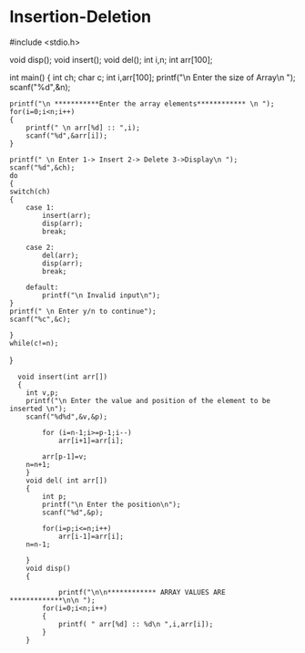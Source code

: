 # Insertion-Deletion

#include <stdio.h>

void disp();
void insert();
void del();
int i,n;
int arr[100];

int main()
{
    int ch;
    char c;
    int i,arr[100];
    printf("\n Enter the size of Array\n ");
    scanf("%d",&n);

    printf("\n ***********Enter the array elements************ \n ");
    for(i=0;i<n;i++)
    {
        printf(" \n arr[%d] :: ",i);
        scanf("%d",&arr[i]);
    }

    printf(" \n Enter 1-> Insert 2-> Delete 3->Display\n ");
    scanf("%d",&ch);
    do
    {
    switch(ch)
    {
        case 1:
            insert(arr);
            disp(arr);
            break;

        case 2:
            del(arr);
            disp(arr);
            break;

        default:
            printf("\n Invalid input\n");
    }
    printf(" \n Enter y/n to continue");
    scanf("%c",&c);

    }
    while(c!=n);

}

      void insert(int arr[])
      {
        int v,p;
        printf("\n Enter the value and position of the element to be inserted \n");
        scanf("%d%d",&v,&p);

            for (i=n-1;i>=p-1;i--)
                arr[i+1]=arr[i];

            arr[p-1]=v;
        n=n+1;
        }
        void del( int arr[])
        {
            int p;
            printf("\n Enter the position\n");
            scanf("%d",&p);

            for(i=p;i<=n;i++)
                arr[i-1]=arr[i];
        n=n-1;

        }
        void disp()
        {

                printf("\n\n************ ARRAY VALUES ARE *************\n\n ");
            for(i=0;i<n;i++)
            {
                printf( " arr[%d] :: %d\n ",i,arr[i]);
            }
        }




